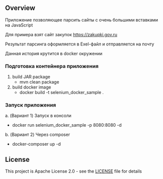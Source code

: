 ## Overview
Приложение позволяющее парсить сайты с очень большими вставками на JavaScript

Для примера взят сайт закупок https://zakupki.gov.ru

Результат парсинга оформляется в Exel-файл и отправляется на почту

Данная история крутится в docker окружении

### Подготовка контейнера приложения
1. build JAR package
    - mvn clean package
2. build docker image
    - docker build -t selenium_docker_sample .

### Запуск приложения
a. (Вариант 1) Запуск в консоли
- docker run selenium_docker_sample -p 8080:8080 -d

b. (Вариант 2) Через composer
- docker-composer up -d


## License
This project is Apache License 2.0 - see the [LICENSE](LICENSE) file for details
